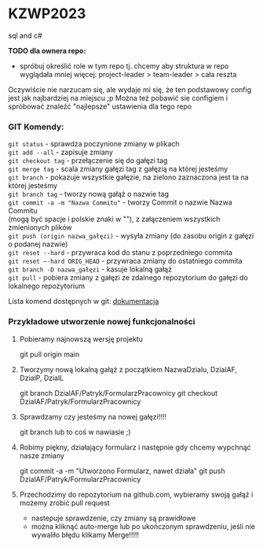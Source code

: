 # KZWP2023
sql and c#

**TODO dla ownera repo:**
- spróbuj określić role w tym repo tj. chcemy aby struktura w repo wyglądała mniej więcej: project-leader > team-leader > cała reszta

Oczywiście nie narzucam się, ale wydaje mi się, że ten podstawowy config jest jak najbardziej na miejscu ;p
Można też pobawić sie configiem i spróbować znaleźć "najlepsze" ustawienia dla tego repo


### GIT Komendy:
`git status` - sprawdza poczynione zmiany w plikach\
`git add --all` - zapisuje zmiany\
`git checkout tag` - przełączenie się do gałęzi tag\
`git merge tag` - scala zmiany gałęzi tag z gałęzią na której jesteśmy\
`git branch` - pokazuje wszystkie gałęzie, na zielono zaznaczona jest ta na której jesteśmy\
`git branch tag` - tworzy nową gałąź o nazwie tag\
`git commit -a -m "Nazwa Commitu"` - tworzy Commit o nazwie Nazwa Commitu </br> (mogą być spacje i polskie znaki w ""), z załączeniem wszystkich zmienionych plików \
`git push (origin nazwa_gałęzi)` - wysyła zmiany (do zasobu origin z gałęzi o podanej nazwie)\
`git reset --hard` - przywraca kod do stanu z poprzedniego commita \
`git reset –-hard ORIG_HEAD` - przywraca zmiany do ostatniego commita\
`git branch -D nazwa_gałęzi` - kasuje lokalną gałąź\
`git pull` - pobiera zmiany z gałęzi ze zdalnego repozytorium do gałęzi do lokalnego repozytorium

Lista komend dostępnych w git: [dokumentacja](https://git-scm.com/docs) 

### Przykładowe utworzenie nowej funkcjonalności
1. Pobieramy najnowszą wersję projektu

    git pull origin main
    
2. Tworzymy nową lokalną gałąź z początkiem NazwaDzialu, DzialAF, DzialP, DzialL
    
    git branch DzialAF/Patryk/FormularzPracownicy
    git checkout DzialAF/Patryk/FormularzPracownicy
    
3. Sprawdzamy czy jesteśmy na nowej gałęzi!!!!

    git branch
    lub to coś w nawiasie ;)
    
4. Robimy piękny, działający formularz i następnie gdy chcemy wypchnąć nasze zmiany

    git commit -a -m "Utworzono Formularz, nawet działa"
    git push DzialAF/Patryk/FormularzPracownicy
    
5. Przechodzimy do repozytorium na github.com, wybieramy swoją gałąź i możemy zrobić pull request

    - nastepuje sprawdzenie, czy zmiany są prawidłowe
    - można kliknąć auto-merge lub po ukończonym sprawdzeniu, jeśli nie wywaliło błędu klikamy Merge!!!!!
